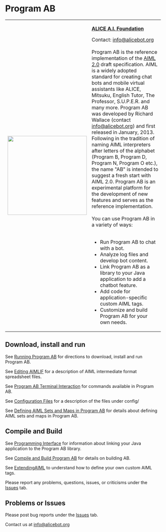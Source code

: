 # Program AB #

<table cellpadding='8'>
<tr>
<td>
<img src='http://callmom.pandorabots.com/static/callmombasic/images/ablogo1.png' width='256' />
</td>
<td valign='top'>

<b><a href='http://alicebot.org'>ALICE A.I. Foundation</a></b>

Contact: info@alicebot.org<br>
<br>
Program AB is the reference implementation of the <a href='https://docs.google.com/document/d/1wNT25hJRyupcG51aO89UcQEiG-HkXRXusukADpFnDs4/pub'>AIML 2.0</a> draft specification.  AIML is a widely adopted standard for creating chat bots and mobile virtual assistants like ALICE, Mitsuku, English Tutor, The Professor, S.U.P.E.R. and many more. Program AB was developed by Richard Wallace (contact info@alicebot.org) and first released in January, 2013.  Following in the tradition of naming AIML interpreters after letters of the alphabet (Program B, Program D, Program N, Program O etc.), the name "AB" is intended to suggest a fresh start with AIML 2.0.  Program AB is an experimental platform for the development of new features and serves as the reference implementation.<br>
<br>
You can use Program AB in a variety of ways:<br>
<br>
<ul><li>Run Program AB to chat with a bot.<br>
</li><li>Analyze log files and develop bot content.<br>
</li><li>Link Program AB as a library to your Java application to add a chatbot feature.<br>
</li><li>Add code for application-specific custom AIML tags.<br>
</li><li>Customize and build Program AB for your own needs.</li></ul>

</td>
</tr>
</table>

## Download, install and run ##

See [Running Program AB](RunningAB.md) for directions to download, install and run Program AB.

See [Editing AIMLIF](EditingAIMLIF.md) for a description of AIML intermediate format spreadsheet files.

See [Program AB Terminal Interaction](TerminalInteraction.md) for commands available in Program AB.

See [Configuration Files](Configuration.md) for a description of the files under config/

See [Defining AIML Sets and Maps in Program AB](SetsMaps.md) for details about defining AIML sets and maps in Program AB.

## Compile and Build ##

See [Programming Interface](ProgrammingInterface.md) for information about linking your Java application to the Program AB library.

See [Compile and Build Program AB](CompileAB.md) for details on building AB.

See [ExtendingAIML](ExtendingAIML.md) to understand how to define your own custom AIML tags.

Please report any problems, questions, issues, or criticisms under the [Issues](https://code.google.com/p/program-ab/issues/list) tab.

## Problems or Issues ##

Please post bug reports under the <a href='https://code.google.com/p/program-ab/issues/list'>Issues</a> tab.

Contact us at info@alicebot.org